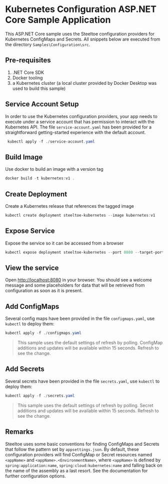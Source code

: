 ﻿# Kubernetes Configuration ASP.NET Core Sample Application

This ASP.NET Core sample uses the Steeltoe configuration providers for Kubernetes ConfigMaps and Secrets. All snippets below are executed from the directory `Samples\Configuration\src`.

## Pre-requisites

1. .NET Core SDK
1. Docker tooling
1. a Kubernetes cluster (a local cluster provided by Docker Desktop was used to build this sample)

## Service Account Setup

In order to use the Kubernetes configuration providers, your app needs to execute under a service account that has permission to interact with the Kubernetes API.
The file `service-account.yaml` has been provided for a straightforward getting-started experience with the default account.

```powershell
 kubectl apply -f ./service-account.yaml
 ```

## Build Image

Use docker to build an image with a version tag

```powershell
docker build -t kubernetes:v1 .
```

## Create Deployment

Create a Kubernetes release that references the tagged image

```powershell
kubectl create deployment steeltoe-kubernetes --image kubernetes:v1
```

## Expose Service

Expose the service so it can be accessed from a browser

```powershell
kubectl expose deployment steeltoe-kubernetes --port 8080 --target-port 8080 --type=LoadBalancer
```

## View the service

Open <http://localhost:8080> in your browser. You should see a welcome message and some placeholders for data that will be retrieved from configuration as soon as it is present.

## Add ConfigMaps

Several config maps have been provided in the file `configmaps.yaml`, use `kubectl` to deploy them:

```powershell
kubectl apply -f ./configmaps.yaml
```

>This sample uses the default settings of refresh by polling. ConfigMap additions and updates will be available within 15 seconds. Refresh to see the change.

## Add Secrets

Several secrets have been provided in the file `secrets.yaml`, use `kubectl` to deploy them:

```powershell
kubectl apply -f ./secrets.yaml
```

>This sample uses the default settings of refresh by polling. Secret additions and updates will be available within 15 seconds. Refresh to see the change.

## Remarks

Steeltoe uses some basic conventions for finding ConfigMaps and Secrets that follow the pattern set by `appsettings.json`. By default, these configuration providers will find ConfigMap or Secret resources named `<appName>` and `<appName>.<EnvironmentName>`, where `<appName>` is defined by `spring:application:name`, `spring:cloud:kubernetes:name` and falling back on the name of the assembly as a last resort. See the documentation for further configuration options.
